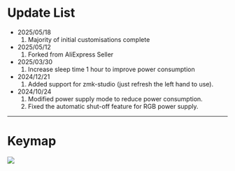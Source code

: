 # Update List
- 2025/05/18
  1. Majority of initial customisations complete
- 2025/05/12
  1. Forked from AliExpress Seller
- 2025/03/30
  1. Increase sleep time 1 hour to improve power consumption
- 2024/12/21
  1. Added support for zmk-studio (just refresh the left hand to use).
- 2024/10/24
  1. Modified power supply mode to reduce power consumption.
  2. Fixed the automatic shut-off feature for RGB power supply.

---
# Keymap

<img src="keymap-drawer/eyelash_sofle.svg" >

